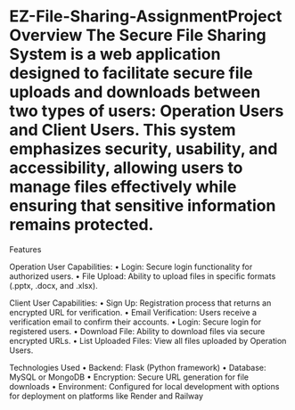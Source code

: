 # EZ-File-Sharing-AssignmentProject Overview The Secure File Sharing System is a web application designed to facilitate secure file uploads and downloads between two types of users: Operation Users and Client Users. This system emphasizes security, usability, and accessibility, allowing users to manage files effectively while ensuring that sensitive information remains protected.

Features

Operation User Capabilities: • Login: Secure login functionality for authorized users. • File Upload: Ability to upload files in specific formats (.pptx, .docx, and .xlsx).

Client User Capabilities: • Sign Up: Registration process that returns an encrypted URL for verification. • Email Verification: Users receive a verification email to confirm their accounts. • Login: Secure login for registered users. • Download File: Ability to download files via secure encrypted URLs. • List Uploaded Files: View all files uploaded by Operation Users.

Technologies Used • Backend: Flask (Python framework) • Database: MySQL or MongoDB • Encryption: Secure URL generation for file downloads • Environment: Configured for local development with options for deployment on platforms like Render and Railway
